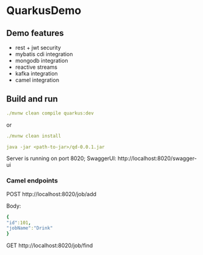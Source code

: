 # QuarkusDemo


## Demo features

- rest + jwt security
- mybatis cdi integration
- mongodb integration
- reactive streams
- kafka integration
- camel integration

## Build and run

```yaml
./mvnw clean compile quarkus:dev
```
or
```yaml
./mvnw clean install

java -jar <path-to-jar>/qd-0.0.1.jar
```

Server is running on port 8020;
SwaggerUI: http://localhost:8020/swagger-ui

### Camel endpoints

POST http://localhost:8020/job/add

Body:
```yaml
{
"id":101,
"jobName":"Drink"
}
```

GET http://localhost:8020/job/find

